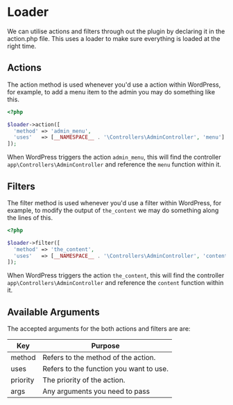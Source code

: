 # Loader

We can utilise actions and filters through out the plugin by declaring it in the action.php file. This uses a loader to make sure everything is loaded at the right time.

## Actions

The action method is used whenever you'd use a action within WordPress, for example, to add a menu item to the admin you may do something like this.

```php
<?php 

$loader->action([
  'method' => 'admin_menu',
  'uses'   => [__NAMESPACE__ . '\Controllers\AdminController', 'menu']
]);
```

When WordPress triggers the action `admin_menu`, this will find the controller `app\Controllers\AdminController` and reference the `menu` function within it. 

## Filters

The filter method is used whenever you'd use a filter within WordPress, for example, to modify the output of `the_content` we may do something along the lines of this.

```php
<?php 

$loader->filter([
  'method' => 'the_content',
  'uses'   => [__NAMESPACE__ . '\Controllers\AdminController', 'content']
]);
```

When WordPress triggers the action `the_content`, this will find the controller `app\Controllers\AdminController` and reference the `content` function within it. 

## Available Arguments

The accepted arguments for the both actions and filters are are:

|Key|Purpose|
|---|---|
|method|Refers to the method of the action.|
|uses|Refers to the function you want to use.|
|priority|The priority of the action.|
|args|Any arguments you need to pass|

